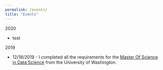 ```yaml
---
permalink: /events/
title: "Events"
---
```


2020
- test 

2019
- 12/18/2019 - I completed all the requirements for the [Master Of Science in Data Science](https://www.washington.edu/datasciencemasters/) from the University of Washington.
